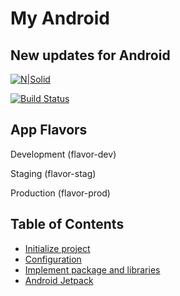 # My Android
## New updates for Android

[![N|Solid](https://cldup.com/dTxpPi9lDf.thumb.png)](https://nodesource.com/products/nsolid)

[![Build Status](https://travis-ci.org/joemccann/dillinger.svg?branch=master)](https://travis-ci.org/joemccann/dillinger)

## App Flavors

Development (flavor-dev)

Staging (flavor-stag)

Production (flavor-prod)

## Table of Contents

- [Initialize project](#initialize-project)
- [Configuration](#configuration)
- [Implement package and libraries](#implement-package-and-libraries)
- [Android Jetpack](#https://developer.android.com/jetpack)
